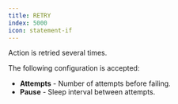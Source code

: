 ```yaml
---
title: RETRY
index: 5000
icon: statement-if
---
```


Action is retried several times.

The following configuration is accepted:

- **Attempts** -  Number of attempts before failing.
- **Pause** - Sleep interval between attempts.
